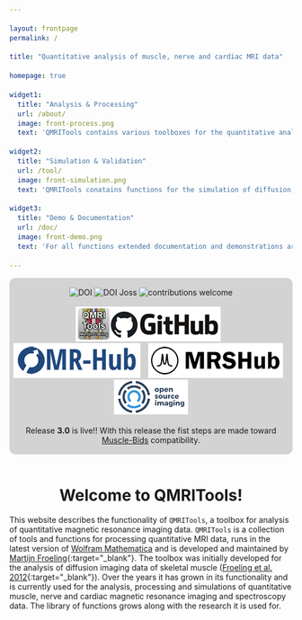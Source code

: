 ```yaml
---

layout: frontpage
permalink: /

title: "Quantitative analysis of muscle, nerve and cardiac MRI data"

homepage: true

widget1:
  title: "Analysis & Processing"
  url: /about/
  image: front-process.png
  text: 'QMRITools contains various toolboxes for the quantitative analysis muscle, nerve and cardiac MRI data.'

widget2:
  title: "Simulation & Validation"
  url: /tool/
  image: front-simulation.png
  text: 'QMRITools conatains functions for the simulation of diffusion, dixon, EPG T2 mapping and spectroscopy data.'
  
widget3:
  title: "Demo & Documentation"
  url: /doc/
  image: front-demo.png
  text: 'For all functions extended documentation and demonstrations are available. It also includes various example data sets.'

---
```


<div align="center" style="background-color: #D3D3D3; border-radius: 10px;">
	<br>
	<a href="https://doi.org/10.5281/zenodo.7266917" target="_blank" style="text-decoration: none; border-bottom: none;">
	<img alt="DOI" title="DOI" src="https://zenodo.org/badge/DOI/10.5281/zenodo.7266917.svg"></a>   
	<a href="https://joss.theoj.org/papers/10.21105/joss.01204" target="_blank" style="text-decoration: none; border-bottom: none;">
	<img alt="DOI Joss" title="DOI Joss" src="https://joss.theoj.org/papers/10.21105/joss.01204/status.svg"></a>   
	<a href="https://github.com/mfroeling/QMRITools" target="_blank" style="text-decoration: none; border-bottom: none;">
	<img alt="contributions welcome" title="contributions welcome" src="https://img.shields.io/badge/contributions-welcome-brightgreen.svg?style=flat"></a>   
	<br><br>
	<a href="https://github.com/mfroeling/QMRITools" target="_blank" style="text-decoration: none; border-bottom: none;">
	<img alt="Github" title="Github" src="/assets/images/github.png" style="margin-right:10px"></a>  
	<a href="https://ismrm.github.io/mrhub/" target="_blank" style="text-decoration: none; border-bottom: none;">
	<img alt="MR-Hub" title="MR-Hub" src="/assets/images/MR-Hub.png" style="margin-right:10px"></a>   
	<a href="https://mrshub.org/software_analysis/#QMRITools" target="_blank" style="text-decoration: none; border-bottom: none;">
	<img alt="MRSHub" title="MRSHub" src="/assets/images/MRSHub.png" style="margin-right:10px"></a>   
	<a href="https://www.opensourceimaging.org/project/qmritools-mathematica-toolbox-for-quantitative-mri-data/" target="_blank" style="text-decoration: none; border-bottom: none;">
	<img alt="OpenSourceImaging" title="OpenSourceImaging" src="/assets/images/open_source_images.png"></a>
	<br><br>
	Release <b>3.0</b> is live!! With this release the fist steps are made toward <a href="https://muscle-bids.github.io/" target="_blank">Muscle-Bids</a> compatibility.
	<br><br>
</div>
<br>

<div align="center" ><h1>Welcome to QMRITools!</h1></div>

This website describes the functionality of `QMRITools`, a toolbox for analysis of quantitative magnetic resonance imaging data. `QMRITools` is a collection of tools and functions for processing quantitative MRI data, runs in the latest version of [Wolfram Mathematica](http://www.wolfram.com/mathematica/) and is developed and maintained by [Martijn Froeling](https://www.researchgate.net/profile/Martijn-Froeling){:target="_blank"}. The toolbox was initially developed for the analysis of diffusion imaging data of skeletal muscle ([Froeling et al. 2012](https://onlinelibrary.wiley.com/doi/10.1002/jmri.23608){:target="_blank"}). Over the years it has grown in its functionality and is currently used for the analysis, processing and simulations of quantitative muscle, nerve and cardiac magnetic resonance imaging and spectroscopy data. The library of functions grows along with the research it is used for.
